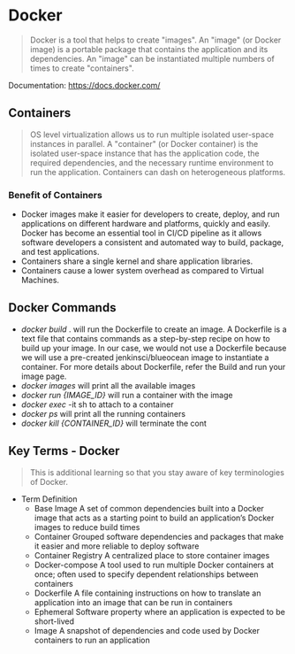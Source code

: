 # Docker
> Docker is a tool that helps to create "images". An "image" (or Docker image) is a portable package that contains the application and its dependencies. An "image" can be instantiated multiple numbers of times to create "containers".

Documentation: https://docs.docker.com/

## Containers
> OS level virtualization allows us to run multiple isolated user-space instances in parallel. A "container" (or Docker container) is the isolated user-space instance that has the application code, the required dependencies, and the necessary runtime environment to run the application. Containers can dash on heterogeneous platforms.

### Benefit of Containers
- Docker images make it easier for developers to create, deploy, and run applications on different hardware and platforms, quickly and easily. Docker has become an essential tool in CI/CD pipeline as it allows software developers a consistent and automated way to build, package, and test applications.
- Containers share a single kernel and share application libraries.
- Containers cause a lower system overhead as compared to Virtual Machines.

## Docker Commands

- *docker build* . will run the Dockerfile to create an image. A Dockerfile is a text file that contains commands as a step-by-step recipe on how to build up your image. In our case, we would not use a Dockerfile because we will use a pre-created jenkinsci/blueocean image to instantiate a container. For more details about Dockerfile, refer the Build and run your image page.
- *docker images* will print all the available images
- *docker run {IMAGE_ID}* will run a container with the image
- *docker exec* -it sh to attach to a container
- *docker ps* will print all the running containers
- *docker kill {CONTAINER_ID}* will terminate the cont

## Key Terms - Docker
> This is additional learning so that you stay aware of key terminologies of Docker.

- Term	Definition
  - Base Image	A set of common dependencies built into a Docker image that acts as a starting point to build an application’s Docker images to reduce build times
  - Container	Grouped software dependencies and packages that make it easier and more reliable to deploy software
  - Container Registry	A centralized place to store container images
  - Docker-compose	A tool used to run multiple Docker containers at once; often used to specify dependent relationships between containers
  - Dockerfile	A file containing instructions on how to translate an application into an image that can be run in containers
  - Ephemeral	Software property where an application is expected to be short-lived
  - Image	A snapshot of dependencies and code used by Docker containers to run an application
